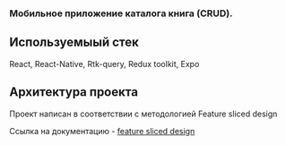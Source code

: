 ### Мобильное приложение каталога книга (CRUD).

## Используемыый стек
React, React-Native, Rtk-query, Redux toolkit, Expo

## Архитектура проекта

Проект написан в соответствии с методологией Feature sliced design

Ссылка на документацию - [feature sliced design](https://feature-sliced.design/docs/get-started/tutorial)
